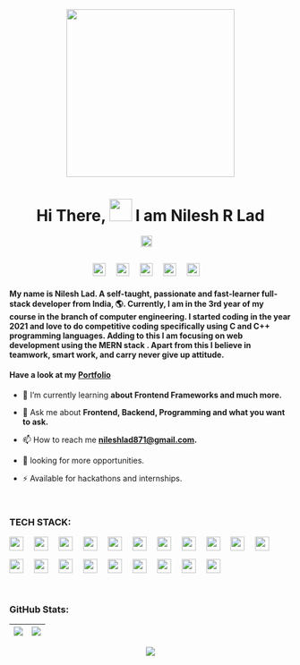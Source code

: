 <div align="center">

<img src="https://user-images.githubusercontent.com/58518192/87162442-bf3e8180-c2e7-11ea-9f2a-53a50306b7ce.gif" width="300px" >
 <br/>
<h1>Hi There, <img src="https://media.giphy.com/media/hvRJCLFzcasrR4ia7z/giphy.gif" width="40"> I am Nilesh R Lad </h1>


<p><img src="https://komarev.com/ghpvc/?username=nileshlad09&style=flat-square&color=blue" style="padding:0 15px 15px 0" alt="" height="20px"></p>

[<img src="https://img.shields.io/badge/Portfolio-1DA1F2?style=for-the-badge&logo=About.me&logoColor=white" target="_blank" style="padding-right:15px;" height="23px"/>](https://nileshlad.vercel.app/) 
[<img src="https://img.shields.io/badge/LinkedIn-0077B5?style=for-the-badge&logo=linkedin&logoColor=white" target="_blank" style="padding-right:15px;" height="23px"/>](https://www.linkedin.com/in/nilesh-lad-476216216/)
[<img src="https://img.shields.io/badge/GeeksforGeeks-298D46?style=for-the-badge&logo=geeksforgeeks&logoColor=white" target="_blank" style="padding-right:15px;" height="23px"/>](https://auth.geeksforgeeks.org/user/nileshlad871/) 
[<img src="https://img.shields.io/badge/-LeetCode-FFA116?style=for-the-badge&logo=LeetCode&logoColor=black" target="_blank" style="padding-right:15px;" height="23px"/>](https://leetcode.com/nileshlad09/) 
[<img src="https://img.shields.io/badge/Twitter-1DA1F2?style=for-the-badge&logo=twitter&logoColor=white" target="_blank" style="padding-right:15px;" height="23px"/>](https://twitter.com/Nileshlad09) 

</div>
<h4> My name is <b> Nilesh Lad.</b> A self-taught, passionate and fast-learner full-stack developer from India, 🌎. Currently, I am in the 3rd year of my course in the branch of computer engineering. I started coding in the year 2021 and love to do competitive coding specifically using C and C++ programming languages. Adding to this I am focusing on web development using the <b> MERN stack </b>. Apart from this I believe in teamwork, smart work, and carry never give up attitude. </h4> 
<h4>

Have a look at my [Portfolio](https://nileshlad.vercel.app/)  
</h4>

- 🌱 I’m currently learning **about Frontend Frameworks and much more.**

- 💬 Ask me about **Frontend, Backend, Programming and what you want to ask.**

- 📫 How to reach me **nileshlad871@gmail.com.**

- 📄 looking for more opportunities.

- ⚡ Available for hackathons and internships.

<br/>

### TECH STACK:
<div style="display:flex, margin-bottom:10px">   
<img src="https://img.shields.io/badge/html5-%23E34F26.svg?style=for-the-badge&logo=html5&logoColor=white" style="padding:0 15px 15px 0;" alt="" height="25px" />
<img src="https://img.shields.io/badge/CSS3-1572B6?style=for-the-badge&logo=css3&logoColor=white"    style="padding:0 15px 15px 0" alt="" height="25px" />
<img src="https://img.shields.io/badge/JavaScript-323330?style=for-the-badge&logo=javascript&logoColor=F7DF1E"  style="padding:0 15px 15px 0" alt="" height="25px"/>
<img src="https://img.shields.io/badge/TypeScript-007ACC?style=for-the-badge&logo=typescript&logoColor=white"    style="padding:0 15px 15px 0" alt="" height="25px" />
<img src="https://img.shields.io/badge/C-00599C?style=for-the-badge&logo=c&logoColor=white"    style="padding:0 15px 15px 0" alt="" height="25px" />
<img src="https://img.shields.io/badge/C%2B%2B-00599C?style=for-the-badge&logo=c%2B%2B&logoColor=white"    style="padding:0 15px 15px 0" alt="" height="25px"  />
<img src="https://img.shields.io/badge/React-20232A?style=for-the-badge&logo=react&logoColor=61DAFB"    style="padding:0 15px 15px 0" alt="" height="25px"/>
<img src="https://img.shields.io/badge/next.js-000000?style=for-the-badge&logo=nextdotjs&logoColor=white"    style="padding:0 15px 15px 0" alt="" height="25px" />
<img src="https://img.shields.io/badge/Node.js-339933?style=for-the-badge&logo=nodedotjs&logoColor=white"    style="padding:0 15px 15px 0" alt="" height="25px" />
<img src="https://img.shields.io/badge/Express.js-000000?style=for-the-badge&logo=express&logoColor=white" style="padding:0 15px 15px 0" alt="" height="25px" />
<img src="https://img.shields.io/badge/MongoDB-4EA94B?style=for-the-badge&logo=mongodb&logoColor=white"    style="padding:0 15px 15px 0" alt="" height="25px" />
<img src="https://img.shields.io/badge/MySQL-005C84?style=for-the-badge&logo=mysql&logoColor=white"    style="padding:0 15px 15px 0" alt="" height="25px" />
<img src="https://img.shields.io/badge/firebase-ffca28?style=for-the-badge&logo=firebase&logoColor=black"    style="padding:0 15px 15px 0" alt="" height="25px" />
<img src="https://img.shields.io/badge/Bootstrap-563D7C?style=for-the-badge&logo=bootstrap&logoColor=white"    style="padding:0 15px 15px 0" alt="" height="25px" />
<img src="https://img.shields.io/badge/Material%20UI-007FFF?style=for-the-badge&logo=mui&logoColor=white"    style="padding:0 15px 15px 0" alt="" height="25px" />
<img src="https://img.shields.io/badge/Tailwind_CSS-38B2AC?style=for-the-badge&logo=tailwind-css&logoColor=white"    style="padding:0 15px 15px 0" alt="" height="25px" />
<img src="https://img.shields.io/badge/GIT-E44C30?style=for-the-badge&logo=git&logoColor=white"    style="padding:0 15px 15px 0" alt="" height="25px" />
<img src="https://img.shields.io/badge/GitHub-100000?style=for-the-badge&logo=github&logoColor=white"    style="padding:0 15px 15px 0" alt="" height="25px" />
<img src="https://img.shields.io/badge/figma-%23F24E1E.svg?style=for-the-badge&logo=figma&logoColor=white"  style="padding:0 15px 15px 0" alt="" height="25px" />
<img src="https://img.shields.io/badge/Visual%20Studio%20Code-0078d7.svg?style=for-the-badge&logo=visual-studio-code&logoColor=white"  style="padding:0 15px 15px 0" alt="" height="25px" />
</div>
<br/>

### GitHub Stats:
|<img align="center" src="https://github-readme-stats.vercel.app/api?username=nileshlad09&show_icons=true&include_all_commits=true&theme=vision-friendly-dark"/>|<img align="center" src="https://github-readme-stats.vercel.app/api/top-langs/?username=nileshlad09&layout=compact&theme=vision-friendly-dark" />|
| ------------- | ------------- |
<p align="center">
<img  src="https://github-readme-streak-stats.herokuapp.com/?user=nileshlad09&theme=highcontrast"/>
</p>


